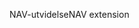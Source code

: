<span data-ttu-id="d5869-101">NAV-utvidelse</span><span class="sxs-lookup"><span data-stu-id="d5869-101">NAV extension</span></span>
